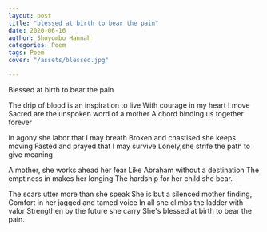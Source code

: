 ```yaml
---
layout: post
title: "blessed at birth to bear the pain"
date: 2020-06-16
author: Shoyombo Hannah
categories: Poem
tags: Poem
cover: "/assets/blessed.jpg"

---
```


Blessed at birth to bear the pain 

The drip of blood is an inspiration to live
With courage in my heart I  move
 Sacred are the unspoken word of a mother 
A chord  binding  us together forever

In agony she labor that I may breath
Broken and chastised she keeps moving
Fasted and prayed that I may survive
Lonely,she strife the path to give meaning

A mother, she works ahead her fear
Like Abraham without a destination
The emptiness in makes her longing
The hardship for her child she bear.

The scars utter more than she speak
She is but a silenced mother finding,
Comfort in her jagged and tamed voice
In all she climbs the ladder with valor
Strengthen by the future she carry
She's blessed at birth to bear the pain.

